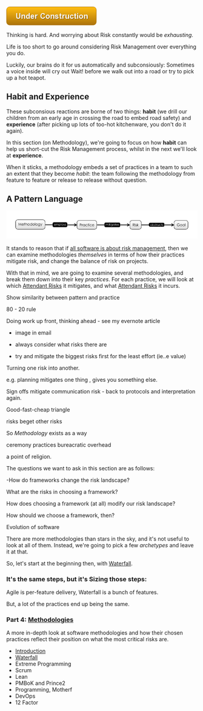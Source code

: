 ![Under Construction](/images/state/uc.png)

Thinking is hard.  And worrying about Risk constantly would be _exhausting_.

Life is too short to go around considering Risk Management over everything you do.  

Luckily, our brains do it for us automatically and subconsiously:  Sometimes a voice inside will cry out Wait! before we walk out into a road or try to pick up a hot teapot.   

## Habit and Experience

These subconsious reactions are borne of two things:  **habit** (we drill our children from an early age in crossing the road to embed road safety) and **experience**  (after picking up lots of too-hot kitchenware, you don't do it again).

In this section (on Methodology), we're going to focus on how **habit** can help us short-cut the Risk Management process, whilst in the next we'll look at **experience**.

When it sticks, a methodology embeds a set of practices in a team to such an extent that they become _habit_:  the team following the methodology from feature to feature or release to release without question.

## A Pattern Language

![A Pattern Language](/images/generated/pattern_language.png)

It stands to reason that if [all software is about risk management](Just-Risk.md), then we can examine methodologies 
_themselves_ in terms of how their practices mitigate risk, and change the balance of risk on projects.  

With that in mind, we are going to examine several methodologies, and break them down into their key _practices_.  For each practice, we will look at which [Attendant Risks](../thinking/Glossary.md#attendant-risk) it mitigates, and what [Attendant Risks](../thinking/Glossary.md#attendant-risk) it incurs.

Show similarity between pattern and practice

80 - 20 rule

Doing work up front, thinking ahead - see my evernote article

- image in email

- always consider what risks there are 
- try and mitigate the biggest risks first for the least effort (ie..e value)

Turning one risk into another.

e.g. planning mitigates one thing , gives you something else.


Sign offs mitigate communication risk - back to protocols and interpretation again.

Good-fast-cheap triangle


risks beget other risks



So _Methodology_ exists as a way 

ceremony
practices
bureacratic overhead

a point of religion.

The questions we want to ask in this section are as follows:

 -How do frameworks change the risk landscape?

What are the risks in choosing a framework?

How does choosing a framework (at all) modify our risk landscape?

How should we choose a framework, then?

Evolution of software

There are more methodologies than stars in the sky, and it's not useful to look at all of them.  Instead, we're going to pick
a few _archetypes_ and leave it at that.  

So, let's start at the beginning then, with [Waterfall](Waterfall).




### It's the same steps, but it's Sizing those steps:

Agile is per-feature delivery,
Waterfall is a bunch of features.

But, a lot of the practices end up being the same.



### Part 4: [Methodologies](Methodologies.md)

A more in-depth look at software methodologies and how their chosen practices reflect their position on what the most critical risks are. 

 - [Introduction](Methodologies.md)
 - [Waterfall](Waterfall.md)
 - Extreme Programming
 - Scrum
 - Lean
 - PMBoK and Prince2
 - Programming, Motherf
 - DevOps
 - 12 Factor


